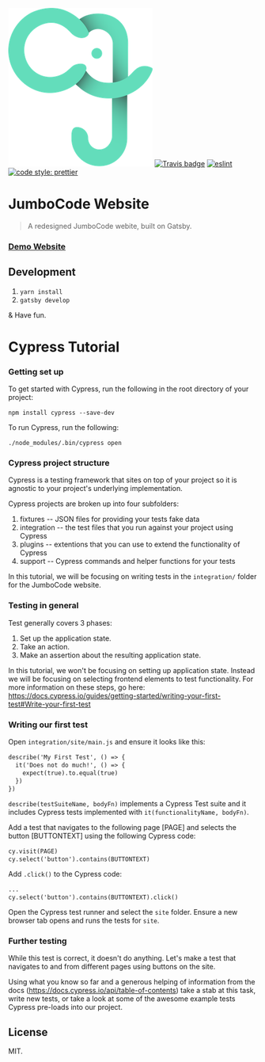 ![JumboCode Logo](./media/icon.png)
[![Travis badge](https://travis-ci.org/JumboCode/jumbocode-website-overhaul.svg?branch=master)](https://travis-ci.org/JumboCode/jumbocode-website-overhaul)
[![eslint](https://img.shields.io/badge/eslint-enabled-green.svg)](https://eslint.org/)
[![code style: prettier](https://img.shields.io/badge/code_style-prettier-ff69b4.svg)](https://github.com/prettier/prettier)

# JumboCode Website

> A redesigned JumboCode webite, built on Gatsby.

### [Demo Website](https://jumbocode.netlify.com/)

## Development

1. `yarn install`
2. `gatsby develop`

& Have fun.

# Cypress Tutorial

### Getting set up

To get started with Cypress, run the following in the root directory of your project:

```
npm install cypress --save-dev
```

To run Cypress, run the following:

```
./node_modules/.bin/cypress open
```

### Cypress project structure

Cypress is a testing framework that sites on top of your project so it is agnostic
to your project's underlying implementation.

Cypress projects are broken up into four subfolders:

1. fixtures -- JSON files for providing your tests fake data
2. integration -- the test files that you run against your project using Cypress
3. plugins -- extentions that you can use to extend the functionality of Cypress
4. support -- Cypress commands and helper functions for your tests

In this tutorial, we will be focusing on writing tests in the `integration/` folder for the JumboCode website.

### Testing in general

Test generally covers 3 phases:

1. Set up the application state.
2. Take an action.
3. Make an assertion about the resulting application state.

In this tutorial, we won't be focusing on setting up application state.
Instead we will be focusing on selecting frontend elements to test functionality.
For more information on these steps, go here:
https://docs.cypress.io/guides/getting-started/writing-your-first-test#Write-your-first-test

### Writing our first test

Open `integration/site/main.js` and ensure it looks like this:

```
describe('My First Test', () => {
  it('Does not do much!', () => {
    expect(true).to.equal(true)
  })
})
```

`describe(testSuiteName, bodyFn)` implements a Cypress Test suite and it includes
Cypress tests implemented with `it(functionalityName, bodyFn)`.

Add a test that navigates to the following page [PAGE] and selects the button [BUTTONTEXT]
using the following Cypress code:

```
cy.visit(PAGE)
cy.select('button').contains(BUTTONTEXT)
```

Add `.click()` to the Cypress code:

```
...
cy.select('button').contains(BUTTONTEXT).click()
```

Open the Cypress test runner and select the `site` folder.
Ensure a new browser tab opens and runs the tests for `site`.

### Further testing

While this test is correct, it doesn't do anything. Let's make a test that navigates
to and from different pages using buttons on the site.

Using what you know so far and a generous helping of information from the docs (https://docs.cypress.io/api/table-of-contents)
take a stab at this task, write new tests, or take a look at some of the awesome
example tests Cypress pre-loads into our project.

## License

MIT.
